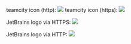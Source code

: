 teamcity icon (http): [![](http://teamcity.jetbrains.com/app/rest/builds/buildType:bt230/statusIcon)][1]
teamcity icon (https): [![](https://teamcity.jetbrains.com/app/rest/builds/buildType:bt230/statusIcon)][2]

JetBrains logo via HTTPS: ![](https://www.jetbrains.com/img/logos/logo_JB_tagline.png)

JetBrains logo via HTTP: ![](http://www.jetbrains.com/img/logos/logo_JB_tagline.png)

  [1]: http://teamcity.jetbrains.com/viewType.html?buildTypeId=bt230
  [2]: https://teamcity.jetbrains.com/viewType.html?buildTypeId=bt230
